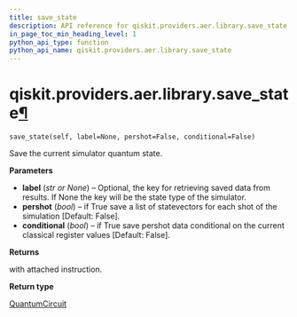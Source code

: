 ```yaml
---
title: save_state
description: API reference for qiskit.providers.aer.library.save_state
in_page_toc_min_heading_level: 1
python_api_type: function
python_api_name: qiskit.providers.aer.library.save_state
---
```


# qiskit.providers.aer.library.save\_state[¶](#qiskit-providers-aer-library-save-state "Permalink to this headline")

<span id="qiskit.providers.aer.library.save_state" />

`save_state(self, label=None, pershot=False, conditional=False)`

Save the current simulator quantum state.

**Parameters**

*   **label** (*str or None*) – Optional, the key for retrieving saved data from results. If None the key will be the state type of the simulator.
*   **pershot** (*bool*) – if True save a list of statevectors for each shot of the simulation \[Default: False].
*   **conditional** (*bool*) – if True save pershot data conditional on the current classical register values \[Default: False].

**Returns**

with attached instruction.

**Return type**

[QuantumCircuit](qiskit.circuit.QuantumCircuit "qiskit.circuit.QuantumCircuit")

